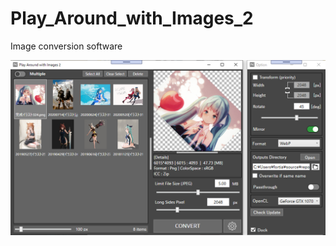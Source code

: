 # Play_Around_with_Images_2
 Image conversion software
 
![image](https://raw.githubusercontent.com/falxala/Play-Around-with-Images-2/master/Convert/Resources/Preview2.jpg)
